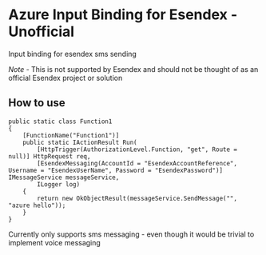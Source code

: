 # Azure Input Binding for Esendex - Unofficial
Input binding for esendex sms sending

*Note* - This is not supported by Esendex and should not be thought of as an official Esendex project or solution

## How to use
```
public static class Function1
{
    [FunctionName("Function1")]
    public static IActionResult Run(
        [HttpTrigger(AuthorizationLevel.Function, "get", Route = null)] HttpRequest req,
        [EsendexMessaging(AccountId = "EsendexAccountReference", Username = "EsendexUserName", Password = "EsendexPassword")] IMessageService messageService,
        ILogger log)
    {
        return new OkObjectResult(messageService.SendMessage("", "azure hello"));
    }
}
```


Currently only supports sms messaging - even though it would be trivial to implement voice messaging